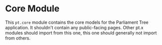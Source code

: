 # Core Module

This `pt.core` module contains the core models for the Parliament Tree application.  It shouldn't contain any public-facing pages.  Other pt.x modules should import from this one, this one should generally not import from others.
